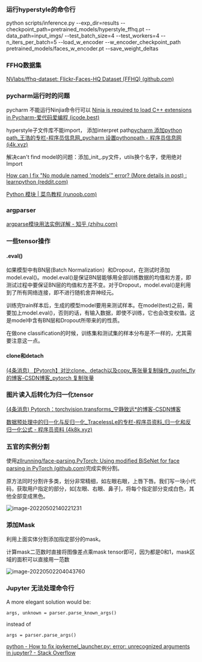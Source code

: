 ### 运行hyperstyle的命令行

python scripts/inference.py --exp_dir=results --checkpoint_path=pretrained_models/hyperstyle_ffhq.pt --data_path=input_imgs/ --test_batch_size=4 --test_workers=4 --n_iters_per_batch=5 --load_w_encoder --w_encoder_checkpoint_path pretrained_models/faces_w_encoder.pt --save_weight_deltas



### FFHQ数据集

[NVlabs/ffhq-dataset: Flickr-Faces-HQ Dataset (FFHQ) (github.com)](https://github.com/NVlabs/ffhq-dataset)



### pycharm运行时的问题

pycharm 不能运行Ninjia命令行可以 [Ninja is required to load C++ extensions in Pycharm-爱代码爱编程 (icode.best)](https://icode.best/i/69588545838995)

hyperstyle子文件库不能import， 添加interpret path[pycharm 添加python path_王浩的专栏-程序员信息网_pycharm 设置pythonpath - 程序员信息网 (i4k.xyz)](https://www.i4k.xyz/article/wh357589873/53204024)

解决can't find model的问题：添加_init_.py文件，utils换个名字，使用绝对Import

[How can I fix "No module named 'models'" error? (More details in post) : learnpython (reddit.com)](https://www.reddit.com/r/learnpython/comments/r53vnf/how_can_i_fix_no_module_named_models_error_more/)

[Python 模块 | 菜鸟教程 (runoob.com)](https://www.runoob.com/python/python-modules.html)

### argparser

[argparse模块用法实例详解 - 知乎 (zhihu.com)](https://zhuanlan.zhihu.com/p/56922793)

### 一些tensor操作

#### .eval()

如果模型中有BN层(Batch Normalization）和Dropout，在测试时添加model.eval()。model.eval()是保证BN层能够用全部训练数据的均值和方差，即测试过程中要保证BN层的均值和方差不变。对于Dropout，model.eval()是利用到了所有网络连接，即不进行随机舍弃神经元。

训练完train样本后，生成的模型model要用来测试样本。在model(test)之前，需要加上model.eval()，否则的话，有输入数据，即使不训练，它也会改变权值。这是model中含有BN层和Dropout所带来的的性质。

在做one classification的时候，训练集和测试集的样本分布是不一样的，尤其需要注意这一点。

#### clone和detach

[(4条消息) 【Pytorch】对比clone、detach以及copy_等张量复制操作_guofei_fly的博客-CSDN博客_pytorch 复制张量](https://blog.csdn.net/guofei_fly/article/details/104486708)



### 图片读入后转化为归一化tensor

[(4条消息) Pytorch：torchvision.transforms_宁静致远*的博客-CSDN博客](https://blog.csdn.net/weixin_40522801/article/details/106037353)

[数据预处理中的归一化与反归一化_TracelessLe的专栏-程序员资料_归一化和反归一化公式 - 程序员资料 (4k8k.xyz)](http://www.4k8k.xyz/article/TracelessLe/116021329)

### 五官的实例分割

使用[zllrunning/face-parsing.PyTorch: Using modified BiSeNet for face parsing in PyTorch (github.com)](https://github.com/zllrunning/face-parsing.PyTorch)完成实例分割。

原方法同时分割许多类，划分非常精细，如左眼右眼，上唇下唇。我们写一块小代码，获取用户指定的部分，如[左眼、右眼、鼻子]，将每个指定部分变成白色，其他全部变成黑色。

![image-20220502140221231](https://cdn.jsdelivr.net/gh/wangyuchi369/picbed/img/202205021404629.png)

### 添加Mask

利用上面实体分割添加指定部分的mask。

计算mask二范数时直接将图像差点乘mask tensor即可，因为都是0和1，mask区域的面积可以直接用一范数

![image-20220502204043760](https://cdn.jsdelivr.net/gh/wangyuchi369/picbed/img/202205022040397.png)


### Jupyter 无法处理命令行


A more elegant solution would be:

```args, unknown = parser.parse_known_args()```

instead of

```args = parser.parse_args()```

[python - How to fix ipykernel_launcher.py: error: unrecognized arguments in jupyter? - Stack Overflow](https://stackoverflow.com/questions/48796169/how-to-fix-ipykernel-launcher-py-error-unrecognized-arguments-in-jupyter)
